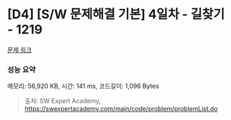 # [D4] [S/W 문제해결 기본] 4일차 - 길찾기 - 1219 

[문제 링크](https://swexpertacademy.com/main/code/problem/problemDetail.do?contestProbId=AV14geLqABQCFAYD) 

### 성능 요약

메모리: 56,920 KB, 시간: 141 ms, 코드길이: 1,096 Bytes



> 출처: SW Expert Academy, https://swexpertacademy.com/main/code/problem/problemList.do